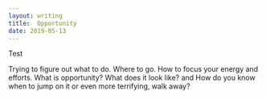 ```yaml
---
layout: writing
title:  Opportunity
date: 2019-05-13
---
```


Test

Trying to figure out what to do. Where to go. How to focus your energy and efforts. What is opportunity? What does it look like? and How do you know when to jump on it or even more terrifying, walk away?